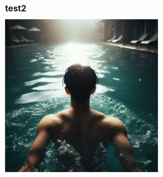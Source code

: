 # test2

![BioDrop logo on a sticker](https://github.com/blue-eulb/test2/blob/main/assests/swim.jpg)

